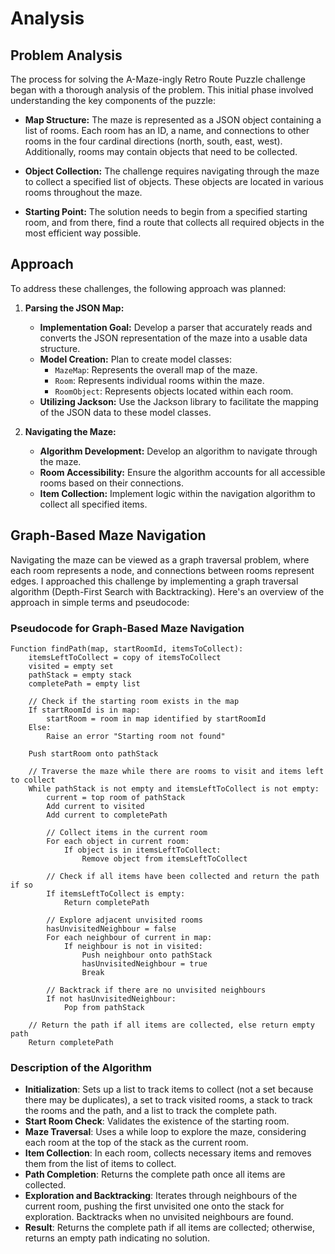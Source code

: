 # Analysis

## Problem Analysis

The process for solving the A-Maze-ingly Retro Route Puzzle challenge began with a thorough analysis of the problem. 
This initial phase involved understanding the key components of the puzzle:

- **Map Structure:** The maze is represented as a JSON object containing a list of rooms. 
Each room has an ID, a name, and connections to other rooms in the four cardinal directions (north, south, east, west). 
Additionally, rooms may contain objects that need to be collected.

- **Object Collection:** The challenge requires navigating through the maze to collect a specified list of objects. 
These objects are located in various rooms throughout the maze.

- **Starting Point:** The solution needs to begin from a specified starting room, and from there, 
find a route that collects all required objects in the most efficient way possible.

## Approach

To address these challenges, the following approach was planned:

1. **Parsing the JSON Map:**
   - **Implementation Goal:** Develop a parser that accurately reads and converts the JSON representation of the maze into a usable data structure.
   - **Model Creation:** Plan to create model classes:
      - `MazeMap`: Represents the overall map of the maze.
      - `Room`: Represents individual rooms within the maze.
      - `RoomObject`: Represents objects located within each room.
   - **Utilizing Jackson:** Use the Jackson library to facilitate the mapping of the JSON data to these model classes.

2. **Navigating the Maze:**
   - **Algorithm Development:** Develop an algorithm to navigate through the maze.
   - **Room Accessibility:** Ensure the algorithm accounts for all accessible rooms based on their connections.
   - **Item Collection:** Implement logic within the navigation algorithm to collect all specified items.


## Graph-Based Maze Navigation

Navigating the maze can be viewed as a graph traversal problem, where each room represents a node, 
and connections between rooms represent edges. 
I approached this challenge by implementing a graph traversal algorithm (Depth-First Search with Backtracking).
Here's an overview of the approach in simple terms and pseudocode:

### Pseudocode for Graph-Based Maze Navigation

```
Function findPath(map, startRoomId, itemsToCollect):
    itemsLeftToCollect = copy of itemsToCollect
    visited = empty set
    pathStack = empty stack
    completePath = empty list

    // Check if the starting room exists in the map
    If startRoomId is in map:
        startRoom = room in map identified by startRoomId
    Else:
        Raise an error "Starting room not found"

    Push startRoom onto pathStack

    // Traverse the maze while there are rooms to visit and items left to collect
    While pathStack is not empty and itemsLeftToCollect is not empty:
        current = top room of pathStack
        Add current to visited
        Add current to completePath

        // Collect items in the current room
        For each object in current room:
            If object is in itemsLeftToCollect:
                Remove object from itemsLeftToCollect

        // Check if all items have been collected and return the path if so
        If itemsLeftToCollect is empty:
            Return completePath

        // Explore adjacent unvisited rooms
        hasUnvisitedNeighbour = false
        For each neighbour of current in map:
            If neighbour is not in visited:
                Push neighbour onto pathStack
                hasUnvisitedNeighbour = true
                Break

        // Backtrack if there are no unvisited neighbours
        If not hasUnvisitedNeighbour:
            Pop from pathStack

    // Return the path if all items are collected, else return empty path
    Return completePath
```

### Description of the Algorithm
- **Initialization**: Sets up a list to track items to collect (not a set because there may be duplicates),
a set to track visited rooms, a stack to track the rooms and the path, and a list to track the complete path.
- **Start Room Check**: Validates the existence of the starting room.
- **Maze Traversal**: Uses a while loop to explore the maze, 
considering each room at the top of the stack as the current room.
- **Item Collection**: In each room, collects necessary items and removes them from the list of items to collect.
- **Path Completion**: Returns the complete path once all items are collected.
- **Exploration and Backtracking**: Iterates through neighbours of the current room, 
pushing the first unvisited one onto the stack for exploration. Backtracks when no unvisited neighbours are found.
- **Result**: Returns the complete path if all items are collected; 
otherwise, returns an empty path indicating no solution.
